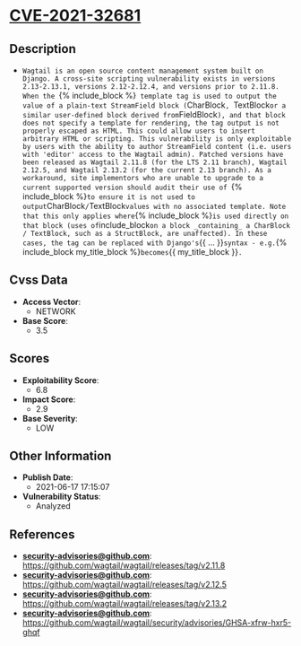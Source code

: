 
# [CVE-2021-32681](https://github.com/wagtail/wagtail/releases/tag/v2.11.8)

## Description

- `Wagtail is an open source content management system built on Django. A cross-site scripting vulnerability exists in versions 2.13-2.13.1, versions 2.12-2.12.4, and versions prior to 2.11.8. When the `{% include_block %}` template tag is used to output the value of a plain-text StreamField block (`CharBlock`, `TextBlock` or a similar user-defined block derived from `FieldBlock`), and that block does not specify a template for rendering, the tag output is not properly escaped as HTML. This could allow users to insert arbitrary HTML or scripting. This vulnerability is only exploitable by users with the ability to author StreamField content (i.e. users with 'editor' access to the Wagtail admin). Patched versions have been released as Wagtail 2.11.8 (for the LTS 2.11 branch), Wagtail 2.12.5, and Wagtail 2.13.2 (for the current 2.13 branch). As a workaround, site implementors who are unable to upgrade to a current supported version should audit their use of `{% include_block %}` to ensure it is not used to output `CharBlock` / `TextBlock` values with no associated template. Note that this only applies where `{% include_block %}` is used directly on that block (uses of `include_block` on a block _containing_ a CharBlock / TextBlock, such as a StructBlock, are unaffected). In these cases, the tag can be replaced with Django's `{{ ... }}` syntax - e.g. `{% include_block my_title_block %}` becomes `{{ my_title_block }}`.`

## Cvss Data

- **Access Vector**:
  - NETWORK
- **Base Score**:
  - 3.5

## Scores

- **Exploitability Score**:
  - 6.8
- **Impact Score**:
  - 2.9
- **Base Severity**:
  - LOW

## Other Information

- **Publish Date**:
  - 2021-06-17 17:15:07
- **Vulnerability Status**:
  - Analyzed

## References

- **security-advisories@github.com**: https://github.com/wagtail/wagtail/releases/tag/v2.11.8
- **security-advisories@github.com**: https://github.com/wagtail/wagtail/releases/tag/v2.12.5
- **security-advisories@github.com**: https://github.com/wagtail/wagtail/releases/tag/v2.13.2
- **security-advisories@github.com**: https://github.com/wagtail/wagtail/security/advisories/GHSA-xfrw-hxr5-ghqf
